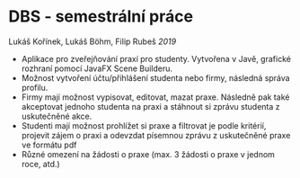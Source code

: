 # DBS - semestrální práce

Lukáš Kořínek, Lukáš Böhm, Filip Rubeš
*2019*

- Aplikace pro zveřejňování praxí pro studenty. Vytvořena v Javě, grafické rozhraní pomocí JavaFX Scene Builderu.
- Možnost vytvoření účtu/přihlášení studenta nebo firmy, následná správa profilu.
- Firmy mají možnost vypisovat, editovat, mazat praxe. Následně pak také akceptovat jednoho studenta na praxi a stáhnout si zprávu studenta z uskutečněné akce.
- Studenti mají možnost prohlížet si praxe a filtrovat je podle kritérií, projevit zájem o praxi a odevzdat písemnou zprávu z uskutečněné praxe ve formátu pdf
- Různé omezení na žádosti o praxe (max. 3 žádosti o praxe v jednom roce, atd.)
